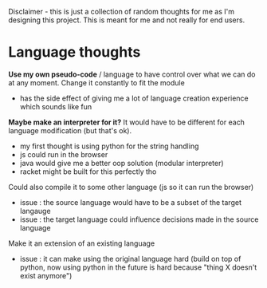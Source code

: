 Disclaimer - this is just a collection of random thoughts for me as I'm designing this project. This is meant for me and not really for end users.

# Language thoughts

**Use my own pseudo-code** / language to have control over what we can do at any moment. Change it constantly to fit the module
 - has the side effect of giving me a lot of language creation experience which sounds like fun

**Maybe make an interpreter for it?** It would have to be different for each language modification (but that's ok).
 - my first thought is using python for the string handling
 - js could run in the browser
 - java would give me a better oop solution (modular interpreter)
 - racket might be built for this perfectly tho

Could also compile it to some other language (js so it can run the browser)
 - issue : the source language would have to be a subset of the target langauge
 - issue : the target language could influence decisions made in the source language

Make it an extension of an existing language
 - issue : it can make using the original language hard (build on top of python, now using python in the future is hard because "thing X doesn't exist anymore")

